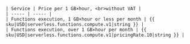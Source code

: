     | Service | Price per 1 GB×hour, <br>without VAT |
    | ----- | ----- |
    | Functions execution, 1 GB×hour or less per month | {{ sku|USD|serverless.functions.compute.v1|string }} |
    | Functions execution, over 1 GB×hour per month | {{ sku|USD|serverless.functions.compute.v1|pricingRate.10|string }} |
